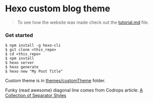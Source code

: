 Hexo custom blog theme
===

> To see how the website was made check out the [tutorial.md](https://github.com/cleechtech/hexo-personal-site/blob/master/tutorial.md) file.

### Get started

```
$ npm install -g hexo-cli
$ git clone <this_repo>
$ cd <this_repo>
$ npm install
$ hexo server
$ hexo generate
$ hexo new "My Post Title"
```

Custom theme is in [themes/customTheme](https://github.com/cleechtech/hexo-personal-site/tree/master/themes/customTheme/layout) folder.


Funky (read awesome) diagonal line comes from Codrops article: [A Collection of Separator Styles](http://tympanus.net/codrops/2013/10/03/a-collection-of-separator-styles/)
